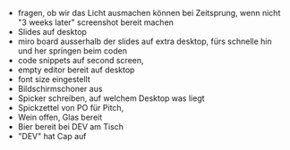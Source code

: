 - fragen, ob wir das Licht ausmachen können bei Zeitsprung, wenn nicht "3 weeks later" screenshot bereit machen
- Slides auf desktop
- miro board ausserhalb der slides auf extra desktop, fürs schnelle hin und her springen beim coden
- code snippets auf second screen,
- empty editor bereit auf desktop
- font size eingestellt
- Bildschirmschoner aus
- Spicker schreiben, auf welchem Desktop was liegt
- Spickzettel von PO für Pitch,
- Wein offen, Glas bereit
- Bier bereit bei DEV am Tisch
- "DEV" hat Cap auf